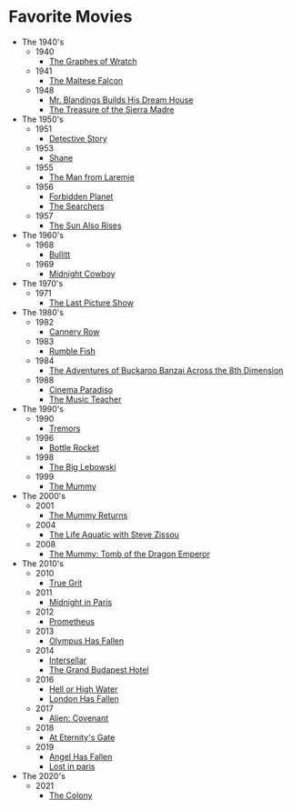 # Favorite Movies #

* The 1940's
    * 1940
        * [The Graphes of Wratch](https://www.imdb.com/title/tt0032551/?ref_=fn_al_tt_1)
    * 1941
        * [The Maltese Falcon](https://www.imdb.com/title/tt0033870/?ref_=nv_sr_srsg_0)
    * 1948
        * [Mr. Blandings Builds His Dream House](https://www.imdb.com/title/tt0040613/?ref_=fn_al_tt_1)
        * [The Treasure of the Sierra Madre](https://www.imdb.com/title/tt0040897/?ref_=nv_sr_srsg_0)
* The 1950's
    * 1951
        * [Detective Story](https://www.imdb.com/title/tt0043465/?ref_=fn_al_tt_1)
    * 1953
        * [Shane](https://www.imdb.com/title/tt0046303/?ref_=nv_sr_srsg_6)
    * 1955
        * [The Man from Laremie](https://www.imdb.com/title/tt0048342/?ref_=nv_sr_srsg_0)
    * 1956
        * [Forbidden Planet](https://www.imdb.com/title/tt0049223/?ref_=nv_sr_srsg_0)
        * [The Searchers](https://www.imdb.com/title/tt0049730/?ref_=nv_sr_srsg_0)
    * 1957
        * [The Sun Also Rises](https://www.imdb.com/title/tt0051028/?ref_=fn_al_tt_1)
* The 1960's
    * 1968
        * [Bullitt](https://www.imdb.com/title/tt0062765/?ref_=nv_sr_srsg_0)
    * 1969
        * [Midnight Cowboy](https://www.imdb.com/title/tt0064665/?ref_=nv_sr_srsg_0)
* The 1970's
    * 1971
        * [The Last Picture Show](https://www.imdb.com/title/tt0067328/?ref_=nv_sr_srsg_0)
* The 1980's
    * 1982
        * [Cannery Row](https://www.imdb.com/title/tt0083717/?ref_=nv_sr_srsg_0)
    * 1983
        * [Rumble Fish](https://www.imdb.com/title/tt0086216/?ref_=nv_sr_srsg_0)
    * 1984
        * [The Adventures of Buckaroo Banzai Across the 8th Dimension](https://www.imdb.com/title/tt0086856/?ref_=nv_sr_srsg_0)
    * 1988
        * [Cinema Paradiso](https://www.imdb.com/title/tt0095765/)
        * [The Music Teacher](https://www.imdb.com/title/tt0095606/?ref_=fn_al_tt_2)
* The 1990's
    * 1990
        * [Tremors](https://www.imdb.com/title/tt2582782/?ref_=nv_sr_srsg_0)
    * 1996
        * [Bottle Rocket](https://www.imdb.com/title/tt2278388/?ref_=nv_sr_srsg_2)
    * 1998
        * [The Big Lebowski](https://www.imdb.com/title/tt0118715/?ref_=nv_sr_srsg_0)
    * 1999
        * [The Mummy](https://www.imdb.com/title/tt0120616/?ref_=fn_al_tt_1)
* The 2000's
    * 2001
        * [The Mummy Returns](https://www.imdb.com/title/tt0209163/?ref_=nv_sr_srsg_0)
    * 2004
        * [The Life Aquatic with Steve Zissou](https://www.imdb.com/title/tt0362270/?ref_=fn_al_tt_1)
    * 2008
        * [The Mummy: Tomb of the Dragon Emperor](https://www.imdb.com/title/tt0859163/?ref_=nv_sr_srsg_0)
* The 2010's
    * 2010
        * [True Grit](https://www.imdb.com/title/tt1403865/?ref_=nv_sr_srsg_0)
    * 2011
        * [Midnight in Paris](https://www.imdb.com/title/tt1605783/?ref_=nv_sr_srsg_0)
    * 2012
        * [Prometheus](https://www.imdb.com/title/tt1446714/?ref_=nv_sr_srsg_0)
    * 2013
        * [Olympus Has Fallen](https://www.imdb.com/title/tt2302755/?ref_=nv_sr_srsg_0)
    * 2014
        * [Intersellar](https://www.imdb.com/title/tt0816692/)
        * [The Grand Budapest Hotel](https://www.imdb.com/title/tt2278388/?ref_=nv_sr_srsg_2)
    * 2016
        * [Hell or High Water](https://www.imdb.com/title/tt2582782/?ref_=nv_sr_srsg_0)
        * [London Has Fallen](https://www.imdb.com/title/tt3300542/?ref_=tt_sims_tt_i_1)
    * 2017
        * [Alien: Covenant](https://www.imdb.com/title/tt2316204/?ref_=tt_sims_tt_i_1)
    * 2018
        * [At Eternity's Gate](https://www.imdb.com/title/tt6938828/?ref_=fn_al_tt_1)
    * 2019
        * [Angel Has Fallen](https://www.imdb.com/title/tt6189022/?ref_=tt_sims_tt_i_2)
        * [Lost in paris](https://www.imdb.com/title/tt10956304/?ref_=nv_sr_srsg_3)
* The 2020's
    * 2021
        * [The Colony](https://www.imdb.com/title/tt6506264/?ref_=nv_sr_srsg_7)
